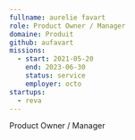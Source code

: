 ```yaml
---
fullname: aurelie favart
role: Product Owner / Manager 
domaine: Produit
github: aufavart
missions:
  - start: 2021-05-20
    end: 2023-06-30
    status: service
    employer: octo
startups:
  - reva
---
```


Product Owner / Manager 
